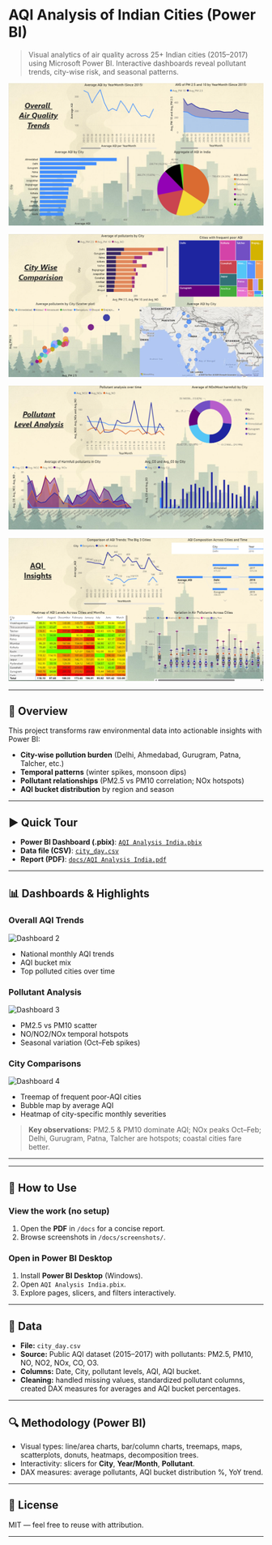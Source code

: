 # AQI Analysis of Indian Cities (Power BI)

> Visual analytics of air quality across 25+ Indian cities (2015–2017) using Microsoft Power BI. Interactive dashboards reveal pollutant trends, city-wise risk, and seasonal patterns.

![Air Quality Trends](docs/screenshots/AirQualityTrends.png)

![City-wise Comparison](docs/screenshots/City-wiseComparison.png)

![Pollutant Level Analysis](docs/screenshots/PollutantLevelAnalysis.png)

![AQI Insights](docs/screenshots/AQIInsights.png)

---

## 🚀 Overview
This project transforms raw environmental data into actionable insights with Power BI:
- **City-wise pollution burden** (Delhi, Ahmedabad, Gurugram, Patna, Talcher, etc.)
- **Temporal patterns** (winter spikes, monsoon dips)
- **Pollutant relationships** (PM2.5 vs PM10 correlation; NOx hotspots)
- **AQI bucket distribution** by region and season

---

## ▶️ Quick Tour
- **Power BI Dashboard (.pbix)**: [`AQI Analysis India.pbix`](AQI%20Analysis%20India.pbix)
- **Data file (CSV)**: [`city_day.csv`](city_day.csv)
- **Report (PDF)**: [`docs/AQI Analysis India.pdf`](docs/AQI%20Analysis%20India.pdf)

---

## 📊 Dashboards & Highlights

### Overall AQI Trends
![Dashboard 2](docs/screenshots/dashboard-2.png)
- National monthly AQI trends
- AQI bucket mix
- Top polluted cities over time

### Pollutant Analysis
![Dashboard 3](docs/screenshots/dashboard-3.png)
- PM2.5 vs PM10 scatter
- NO/NO2/NOx temporal hotspots
- Seasonal variation (Oct–Feb spikes)

### City Comparisons
![Dashboard 4](docs/screenshots/dashboard-4.png)
- Treemap of frequent poor-AQI cities
- Bubble map by average AQI
- Heatmap of city-specific monthly severities

> **Key observations:** PM2.5 & PM10 dominate AQI; NOx peaks Oct–Feb; Delhi, Gurugram, Patna, Talcher are hotspots; coastal cities fare better.

---


---

## 🧰 How to Use
### View the work (no setup)
1. Open the **PDF** in `/docs` for a concise report.
2. Browse screenshots in `/docs/screenshots/`.

### Open in Power BI Desktop
1. Install **Power BI Desktop** (Windows).
2. Open `AQI Analysis India.pbix`.
3. Explore pages, slicers, and filters interactively.

---

## 📝 Data
- **File:** `city_day.csv`
- **Source:** Public AQI dataset (2015–2017) with pollutants: PM2.5, PM10, NO, NO2, NOx, CO, O3.
- **Columns:** Date, City, pollutant levels, AQI, AQI bucket.
- **Cleaning:** handled missing values, standardized pollutant columns, created DAX measures for averages and AQI bucket percentages.

---

## 🔍 Methodology (Power BI)
- Visual types: line/area charts, bar/column charts, treemaps, maps, scatterplots, donuts, heatmaps, decomposition trees.
- Interactivity: slicers for **City**, **Year/Month**, **Pollutant**.
- DAX measures: average pollutants, AQI bucket distribution %, YoY trend.

---

## 🪪 License
MIT — feel free to reuse with attribution.

---
